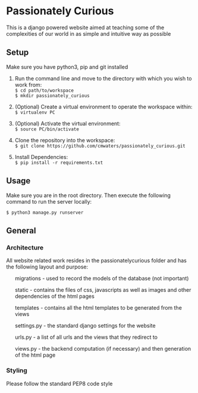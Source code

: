 # Passionately Curious

This is a django powered website aimed at teaching some of the complexities of our world in 
as simple and intuitive way as possible

## Setup

Make sure you have python3, pip and git installed

1. Run the command line and move to the directory with which you wish to work from: \
`$ cd path/to/workspace` \
`$ mkdir passionately_curious`

2. (Optional) Create a virtual environment to operate the workspace within: \
`$ virtualenv PC`

3. (Optional) Activate the virtual environment: \
`$ source PC/bin/activate`

4. Clone the repository into the workspace: \
`$ git clone https://github.com/cmwaters/passionately_curious.git`

5. Install Dependencies: \
`$ pip install -r requirements.txt`

## Usage

Make sure you are in the root directory. Then execute the following command to run the server locally: 

`$ python3 manage.py runserver`

## General

### Architecture

All website related work resides in the passionatelycurious folder and has the following layout and purpose:
<ul>migrations - used to record the models of the database (not important)</ul>
<ul>static - contains the files of css, javascripts as well as images and other dependencies of the html pages</ul>
<ul>templates - contains all the html templates to be generated from the views</ul>
<ul>settings.py - the standard django settings for the website</ul>
<ul>urls.py - a list of all urls and the views that they redirect to</ul>
<ul>views.py - the backend computation (if necessary) and then generation of the html page</ul>

### Styling

Please follow the standard PEP8 code style




